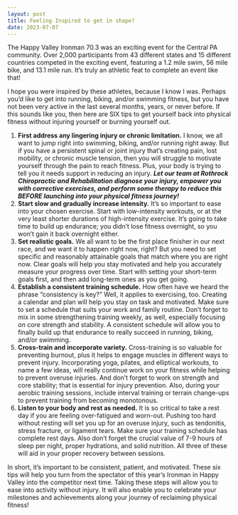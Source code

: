 ```yaml
---
layout: post
title: Feeling Inspired to get in shape?
date: 2023-07-07
---
```


The Happy Valley Ironman 70.3 was an exciting event for the Central PA community. Over 2,000 participants from 43 different states and 15 different countries competed in the exciting event, featuring a 1.2 mile swim, 56 mile bike, and 13.1 mile run. It’s truly an athletic feat to complete an event like that!

I hope you were inspired by these athletes, because I know I was. Perhaps you’d like to get into running, biking, and/or swimming fitness, but you have not been very active in the last several months, years, or never before. If this sounds like you, then here are SIX tips to get yourself back into physical fitness without injuring yourself or burning yourself out. 

1. **First address any lingering injury or chronic limitation.** I know, we all want to jump right into swimming, biking, and/or running right away. But if you have a persistent spinal or joint injury that’s creating pain, lost mobility, or chronic muscle tension, then you will struggle to motivate yourself through the pain to reach fitness. Plus, your body is trying to tell you it needs support in reducing an injury. ***Let our team at Rothrock Chiropractic and Rehabilitation diagnose your injury, empower you with corrective exercises, and perform some therapy to reduce this BEFORE launching into your physical fitness journey!***
2. **Start slow and gradually increase intensity.** It’s so important to ease into your chosen exercise. Start with low-intensity workouts, or at the very least shorter durations of high-intensity exercise. It’s going to take time to build up endurance; you didn’t lose fitness overnight, so you won’t gain it back overnight either.
3. **Set realistic goals.** We all want to be the first place finisher in our next race, and we want it to happen right now, right? But you need to set specific and reasonably attainable goals that match where you are right now. Clear goals will help you stay motivated and help you accurately measure your progress over time. Start with setting your short-term goals first, and then add long-term ones as you get going.
4. **Establish a consistent training schedule.** How often have we heard the phrase “consistency is key?” Well, it applies to exercising, too. Creating a calendar and plan will help you stay on task and motivated. Make sure to set a schedule that suits your work and family routine. Don’t forget to mix in some strengthening training weekly, as well, especially focusing on core strength and stability. A consistent schedule will allow you to finally build up that endurance to really succeed in running, biking, and/or swimming.
5. **Cross-train and incorporate variety.** Cross-training is so valuable for preventing burnout, plus it helps to engage muscles in different ways to prevent injury. Incorporating yoga, pilates, and elliptical workouts, to name a few ideas, will really continue work on your fitness while helping to prevent overuse injuries. And don’t forget to work on strength and core stability; that is essential for injury prevention. Also, during your aerobic training sessions, include interval training or terrain change-ups to prevent training from becoming monotonous.
6. **Listen to your body and rest as needed.** It is so critical to take a rest day if you are feeling over-fatigued and worn-out. Pushing too hard without resting will set you up for an overuse injury, such as tendonitis, stress fracture, or ligament tears. Make sure your training schedule has complete rest days. Also don’t forget the crucial value of 7-9 hours of sleep per night, proper hydrations, and solid nutrition. All three of these will aid in your proper recovery between sessions.

In short, it’s important to be consistent, patient, and motivated. These six tips will help you turn from the spectator of this year’s Ironman in Happy Valley into the competitor next time. Taking these steps will allow you to ease into activity without injury. It will also enable you to celebrate your milestones and achievements along your journey of reclaiming physical fitness!

